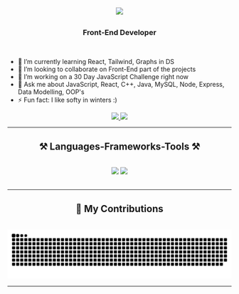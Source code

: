 <h1 align="center">
    <img src="https://readme-typing-svg.herokuapp.com/?font=Righteous&size=35&center=true&vCenter=true&width=500&height=70&duration=4000&lines=Hi+There!+👋;+I'm+Pranav+Ahuja!;" />
</h1>

<h3 align="center">Front-End Developer </h3>

<br/>

<div>
 
  - 🌱 I’m currently learning React, Tailwind, Graphs in DS <br>
  - 👯 I’m looking to collaborate on Front-End part of the projects <br>
  - 🤔 I’m working on a 30 Day JavaScript Challenge right now <br>
  - 💬 Ask me about JavaScript, React, C++, Java, MySQL, Node, Express, Data Modelling, OOP's <br>
  - ⚡ Fun fact: I like softy in winters :) <br>

</div>

<div align="center"> 
  <a href="mailto:pranavvahuja@gmail.com">
    <img src="https://img.shields.io/badge/Gmail-333333?style=for-the-badge&logo=gmail&logoColor=red" />
  </a>
  <a href="https://linkedin.com/in/pranavvahuja" target="_blank">
    <img src="https://img.shields.io/badge/LinkedIn-0077B5?style=for-the-badge&logo=linkedin&logoColor=white" target="_blank" />
  </a>
</div>

<hr/>

<h2 align="center">⚒️ Languages-Frameworks-Tools ⚒️</h2>
<br/>
<div align="center">
    <img src="https://skillicons.dev/icons?i=react,bootstrap,html,css,vscode,github,figma,tailwind,git" />
    <img src="https://skillicons.dev/icons?i=nodejs,javascript,typescript,express,firebase,mongodb,cpp,java,mysql" /><br>
</div>

<br/>
<hr/>
<div align="center">
  <h2>🐍 My Contributions</h2>
  <br>
  <img alt="snake eating my contributions" src="https://raw.githubusercontent.com/salesp07/salesp07/output/github-contribution-grid-snake.svg" />
</div>

<hr/>
<br/>



